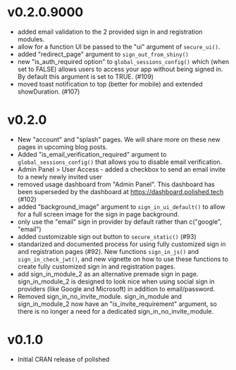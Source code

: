 # v0.2.0.9000

- added email validation to the 2 provided sign in and registration modules. 
- allow for a function UI be passed to the "ui" argument of `secure_ui()`.
- added "redirect_page" argument to `sign_out_from_shiny()`
- new "is_auth_required option" to `global_sessions_config()` which (when set to FALSE) allows users to access your app without being signed in.  By default this argument is set to TRUE. (#109)
- moved toast notification to top (better for mobile) and extended showDuration. (#107)

# v0.2.0

- New "account" and "splash" pages.  We will share more on these new pages in upcoming blog posts. 
- Added "is_email_verification_required" argument to `global_sessions_config()` that allows you to disable email verification.
- Admin Panel > User Access - added a checkbox to send an email invite to a newly newly invited user 
- removed usage dashboard from "Admin Panel".  This dashboard has been superseded by the dashboard at
https://dashboard.polished.tech (#102)
- added "background_image" argument to `sign_in_ui_default()` to allow for a full screen image for the sign in page background. 
- only use the "email" sign in provider by default rather than c("google", "email")
- added customizable sign out button to `secure_static()` (#93)
- standarized and documented process for using fully customized sign in and registration pages (#92).  New functions `sign_in_js()` and `sign_in_check_jwt()`, and new vignette on how to use these functions to create fully customized sign in and registration pages.
- add sign_in_module_2 as an alternative premade sign in page.  sign_in_module_2 is designed to look nice when using social sign in
providers (like Google and Microsoft) in addition to email/password.
- Removed sign_in_no_invite_module.  sign_in_module and sign_in_module_2 now have an "is_invite_requirement" argument, so there is no longer a need for a dedicated sign_in_no_invite_module.


# v0.1.0

- Initial CRAN release of polished
